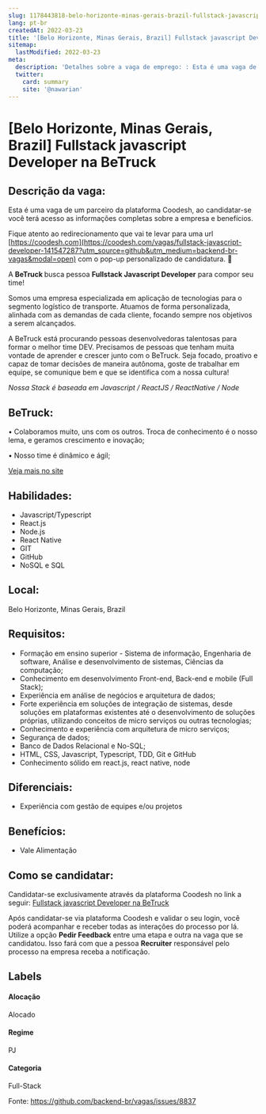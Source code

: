 ```yaml
---
slug: 1178443818-belo-horizonte-minas-gerais-brazil-fullstack-javascript-developer-na-betruck
lang: pt-br
createdAt: 2022-03-23
title: '[Belo Horizonte, Minas Gerais, Brazil] Fullstack javascript Developer na BeTruck - Vaga de Emprego'
sitemap:
  lastModified: 2022-03-23
meta:
  description: 'Detalhes sobre a vaga de emprego: : Esta é uma vaga de um parceiro da plataforma Coodesh, ao candidatar-se você terá acesso as informações completas sobre a empresa e benefícios.  Fique atento ao redirecionamento que vai te levar para uma url [https://coodesh.com](https://coodesh.com/vagas/fullstack-javascript-developer-141547287?utm_source=github&utm_medium=backend-br-vagas&modal=open) com o pop-up personalizado de candidatura. 👋 <p>A <strong>BeTruck </strong>busca pessoa <strong>Fullstack Javascript Developer</strong> para compor seu time!</p> <p>Somos uma empresa especializada em aplicação de tecnologias para o segmento logístico de transporte. Atuamos de forma personalizada, alinhada com as demandas de cada cliente, focando sempre nos objetivos a serem alcançados.</p> <p>A BeTruck está procurando pessoas desenvolvedoras talentosas para formar o melhor time DEV. Precisamos de pessoas que tenham muita vontade de aprender e crescer junto com o BeTruck. Seja focado, proativo e capaz de tomar decisões de maneira autônoma, goste de trabalhar em equipe, se comunique bem e que se identifica com a nossa cultura!</p> <p><em>Nossa Stack é baseada em Javascript / ReactJS / ReactNative / Node</em></p> <p></p>'
  twitter:
    card: summary
    site: '@nawarian'
---
```


# [Belo Horizonte, Minas Gerais, Brazil] Fullstack javascript Developer na BeTruck

## Descrição da vaga: 
Esta é uma vaga de um parceiro da plataforma Coodesh, ao candidatar-se você terá acesso as informações completas sobre a empresa e benefícios.


Fique atento ao redirecionamento que vai te levar para uma url [https://coodesh.com](https://coodesh.com/vagas/fullstack-javascript-developer-141547287?utm_source=github&utm_medium=backend-br-vagas&modal=open) com o pop-up personalizado de candidatura. 👋
<p>A <strong>BeTruck </strong>busca pessoa <strong>Fullstack Javascript Developer</strong> para compor seu time!</p>
<p>Somos uma empresa especializada em aplicação de tecnologias para o segmento logístico de transporte. Atuamos de forma personalizada, alinhada com as demandas de cada cliente, focando sempre nos objetivos a serem alcançados.</p>
<p>A BeTruck está procurando pessoas desenvolvedoras talentosas para formar o melhor time DEV. Precisamos de pessoas que tenham muita vontade de aprender e crescer junto com o BeTruck. Seja focado, proativo e capaz de tomar decisões de maneira autônoma, goste de trabalhar em equipe, se comunique bem e que se identifica com a nossa cultura!</p>
<p><em>Nossa Stack é baseada em Javascript / ReactJS / ReactNative / Node</em></p>
<p></p>

## BeTruck: 
 <p>• Colaboramos muito, uns com os outros. Troca de conhecimento é o nosso lema, e geramos crescimento e inovação;</p>
<p>• Nosso time é dinâmico e ágil;</p><a href='https://coodesh.com/empresas/betruck'>Veja mais no site</a>

 ## Habilidades: 
 - Javascript/Typescript 
- React.js 
- Node.js 
- React Native 
- GIT 
- GitHub 
- NoSQL e SQL 
## Local: 
 Belo Horizonte, Minas Gerais, Brazil
## Requisitos: 
 - Formação em ensino superior - Sistema de informação, Engenharia de software, Análise e desenvolvimento de sistemas, Ciências da computação; 
- Conhecimento em desenvolvimento Front-end, Back-end e mobile (Full Stack); 
- Experiência em análise de negócios e arquitetura de dados; 
- Forte experiência em soluções de integração de sistemas, desde soluções em plataformas existentes até o desenvolvimento de soluções próprias, utilizando conceitos de micro serviços ou outras tecnologias; 
- Conhecimento e experiência com arquitetura de micro serviços; 
- Segurança de dados; 
- Banco de Dados Relacional e No-SQL; 
- HTML, CSS, Javascript, Typescript, TDD, Git e GitHub 
- Conhecimento sólido em react.js, react native, node
## Diferenciais: 
 - Experiência com gestão de equipes e/ou projetos
## Benefícios: 
 - Vale Alimentação
## Como se candidatar:
Candidatar-se exclusivamente através da plataforma Coodesh no link a seguir: [Fullstack javascript Developer na BeTruck](https://coodesh.com/vagas/fullstack-javascript-developer-141547287?utm_source=github&utm_medium=backend-br-vagas&modal=open)


Após candidatar-se via plataforma Coodesh e validar o seu login, você poderá acompanhar e receber todas as interações do processo por lá. Utilize a opção **Pedir Feedback** entre uma etapa e outra na vaga que se candidatou. Isso fará com que a pessoa **Recruiter** responsável pelo processo na empresa receba a notificação.
## Labels
#### Alocação
Alocado
#### Regime
PJ
#### Categoria
Full-Stack

Fonte: https://github.com/backend-br/vagas/issues/8837